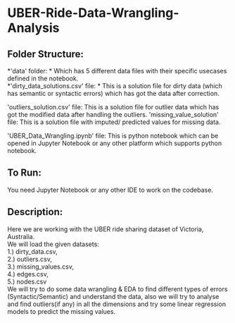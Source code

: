 # UBER-Ride-Data-Wrangling-Analysis

## Folder Structure:
  *'data' folder: * Which has 5 different data files with their specific usecases defined in the notebook. </br>
  *'dirty_data_solutions.csv' file: * This is a solution file for dirty data (which has semantic or syntactic errors) which has got the data after correction. </br>
  
  'outliers_solution.csv' file: This is a solution file for outlier data which has got the modified data after handling the outliers.
  'missing_value_solution' file: This is a solution file with imputed/ predicted values for missing data.
  
  'UBER_Data_Wrangling.ipynb' file: This is python notebook which can be opened in  Jupyter Notebook or any other platform which supports python notebook.
  
## To Run:
  You need Jupyter Notebook or any other IDE to work on the codebase.

## Description:
Here we are working with the UBER ride sharing dataset of Victoria, Australia. </br>
We will load the given datasets:  </br>
 1.) dirty_data.csv, </br>
 2.) outliers.csv, </br>
 3.) missing_values.csv, </br> 
 4.) edges.csv, </br>
 5.) nodes.csv </br>
We will try to do some data wrangling &amp; EDA to find different types of errors (Syntactic/Semantic) and understand the data, also we will try to analyse and find outliers(if any) in all the dimensions and try some linear regression models to predict the missing values.
